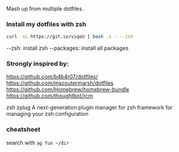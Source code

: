 Mash up from multiple dotfiles.   


### Install my dotfiles with zsh
```bash
curl -sL https://git.io/viqoU | bash -s - --zsh
```

--zsh: install zsh
--packages: install all packages


### Strongly inspired by:
https://github.com/b4b4r07/dotfiles/  
https://github.com/mscoutermarsh/dotfiles  
https://github.com/Homebrew/homebrew-bundle
https://github.com/thoughtbot/rcm



zsh
zplug A next-generation plugin manager for zsh 
framework for managing your zsh configuration

### cheatsheet

search with `ag fun ~/dir`